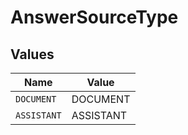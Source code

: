 # AnswerSourceType


## Values

| Name        | Value       |
| ----------- | ----------- |
| `DOCUMENT`  | DOCUMENT    |
| `ASSISTANT` | ASSISTANT   |